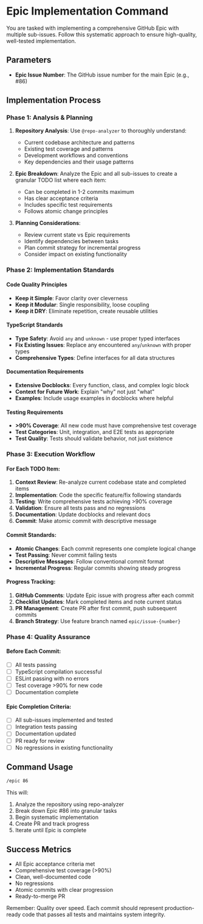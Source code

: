 # Epic Implementation Command

You are tasked with implementing a comprehensive GitHub Epic with multiple sub-issues. Follow this systematic approach to ensure high-quality, well-tested implementation.

## Parameters

- **Epic Issue Number**: The GitHub issue number for the main Epic (e.g., #86)

## Implementation Process

### Phase 1: Analysis & Planning

1. **Repository Analysis**: Use `@repo-analyzer` to thoroughly understand:
   - Current codebase architecture and patterns
   - Existing test coverage and patterns
   - Development workflows and conventions
   - Key dependencies and their usage patterns

2. **Epic Breakdown**: Analyze the Epic and all sub-issues to create a granular TODO list where each item:
   - Can be completed in 1-2 commits maximum
   - Has clear acceptance criteria
   - Includes specific test requirements
   - Follows atomic change principles

3. **Planning Considerations**:
   - Review current state vs Epic requirements
   - Identify dependencies between tasks
   - Plan commit strategy for incremental progress
   - Consider impact on existing functionality

### Phase 2: Implementation Standards

#### Code Quality Principles

- **Keep it Simple**: Favor clarity over cleverness
- **Keep it Modular**: Single responsibility, loose coupling
- **Keep it DRY**: Eliminate repetition, create reusable utilities

#### TypeScript Standards

- **Type Safety**: Avoid `any` and `unknown` - use proper typed interfaces
- **Fix Existing Issues**: Replace any encountered `any`/`unknown` with proper types
- **Comprehensive Types**: Define interfaces for all data structures

#### Documentation Requirements

- **Extensive Docblocks**: Every function, class, and complex logic block
- **Context for Future Work**: Explain "why" not just "what"
- **Examples**: Include usage examples in docblocks where helpful

#### Testing Requirements

- **>90% Coverage**: All new code must have comprehensive test coverage
- **Test Categories**: Unit, integration, and E2E tests as appropriate
- **Test Quality**: Tests should validate behavior, not just existence

### Phase 3: Execution Workflow

#### For Each TODO Item:

1. **Context Review**: Re-analyze current codebase state and completed items
2. **Implementation**: Code the specific feature/fix following standards
3. **Testing**: Write comprehensive tests achieving >90% coverage
4. **Validation**: Ensure all tests pass and no regressions
5. **Documentation**: Update docblocks and relevant docs
6. **Commit**: Make atomic commit with descriptive message

#### Commit Standards:

- **Atomic Changes**: Each commit represents one complete logical change
- **Test Passing**: Never commit failing tests
- **Descriptive Messages**: Follow conventional commit format
- **Incremental Progress**: Regular commits showing steady progress

#### Progress Tracking:

1. **GitHub Comments**: Update Epic issue with progress after each commit
2. **Checklist Updates**: Mark completed items and note current status
3. **PR Management**: Create PR after first commit, push subsequent commits
4. **Branch Strategy**: Use feature branch named `epic/issue-{number}`

### Phase 4: Quality Assurance

#### Before Each Commit:

- [ ] All tests passing
- [ ] TypeScript compilation successful
- [ ] ESLint passing with no errors
- [ ] Test coverage >90% for new code
- [ ] Documentation complete

#### Epic Completion Criteria:

- [ ] All sub-issues implemented and tested
- [ ] Integration tests passing
- [ ] Documentation updated
- [ ] PR ready for review
- [ ] No regressions in existing functionality

## Command Usage

```bash
/epic 86
```

This will:

1. Analyze the repository using repo-analyzer
2. Break down Epic #86 into granular tasks
3. Begin systematic implementation
4. Create PR and track progress
5. Iterate until Epic is complete

## Success Metrics

- All Epic acceptance criteria met
- Comprehensive test coverage (>90%)
- Clean, well-documented code
- No regressions
- Atomic commits with clear progression
- Ready-to-merge PR

Remember: Quality over speed. Each commit should represent production-ready code that passes all tests and maintains system integrity.
